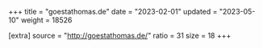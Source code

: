 +++
title = "goestathomas.de"
date = "2023-02-01"
updated = "2023-05-10"
weight = 18526

[extra]
source = "http://goestathomas.de/"
ratio = 31
size = 18
+++
